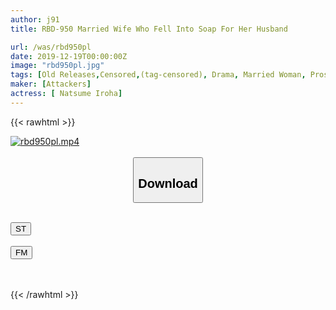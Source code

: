 ```yaml
---
author: j91
title: RBD-950 Married Wife Who Fell Into Soap For Her Husband

url: /was/rbd950pl
date: 2019-12-19T00:00:00Z
image: "rbd950pl.jpg"
tags: [Old Releases,Censored,(tag-censored), Drama, Married Woman, Prostitutes, Soapland ]
maker: [Attackers]
actress: [ Natsume Iroha]
---
```



{{< rawhtml >}}

<div class="video" data-videoid="lW3jrxAM8zUaez">
    <a href="javascript:;">
        <img src="/was/rbd950pl/rbd950pl.jpg" width="WIDTH" height="HEIGHT" alt="rbd950pl.mp4" loading="lazy">
    </a>
</div>

<script type="text/javascript" src="https://j91.asia/asset/on-demand-st.js"></script>

<br>
  <link rel="stylesheet" href="https://j91.asia/asset/bs5.css">
  
  <center>
  <button class="btn btn-primary" type="button" data-bs-toggle="collapse" data-bs-target=".multi-collapse" aria-expanded="false" aria-controls="multiCollapseExample1 multiCollapseExample2"><h2>Download</h2></button></center>
</p>
<div class="row">
  <div class="col">
    <div class="collapse multi-collapse" id="multiCollapseExample1">
      <div class="card card-body">
	      	      <br>
<div class="buttons">  
<a href="https://streamtape.to/v/lW3jrxAM8zUaez" target="_blank"><button class="btn-hover color-3"><i class="fa fa-download"></i> ST</button></a></div>
    </div>
  </div>
</div>
  <div class="col">
    <div class="collapse multi-collapse" id="multiCollapseExample2">
      <div class="card card-body">
	      <br>
<div class="buttons">
    <a href="https://filemoon.sx/d/5csgmvbzdng9" target="_blank"><button class="btn-hover color-8"><i class="fa fa-download"></i> FM</button></a></div>
<br><br>
      </div>
    </div>
  </div>
</div>

{{< /rawhtml >}}